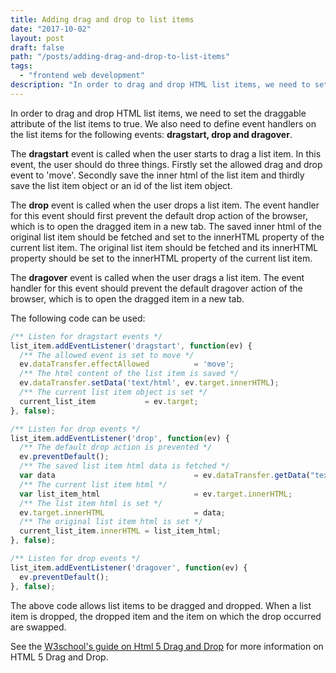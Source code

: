 ```yaml
---
title: Adding drag and drop to list items
date: "2017-10-02"
layout: post
draft: false
path: "/posts/adding-drag-and-drop-to-list-items"
tags:
  - "frontend web development"
description: "In order to drag and drop HTML list items, we need to set the draggable attribute of the list items to true. We also need to define event handlers on the list items for the following events: dragstart, drop and dragover."
---
```


In order to drag and drop HTML list items, we need to set the draggable attribute of the list items to true. We also need to define event handlers on the list items for the following events: **dragstart, drop and dragover**.

The **dragstart** event is called when the user starts to drag a list item. In this event, the user should do three things. Firstly set the allowed drag and drop event to 'move'. Secondly save the inner html of the list item and thirdly save the list item object or an id of the list item object.

The **drop** event is called when the user drops a list item. The event handler for this event should first prevent the default drop action of the browser, which is to open the dragged item in a new tab. The saved inner html of the original list item should be fetched and set to the innerHTML property of the current list item. The original list item should be fetched and its innerHTML property should be set to the innerHTML property of the current list item.

The **dragover** event is called when the user drags a list item. The event handler for this event should prevent the default dragover action of the browser, which is to open the dragged item in a new tab.

The following code can be used:

```js
/** Listen for dragstart events */
list_item.addEventListener('dragstart', function(ev) {
  /** The allowed event is set to move */
  ev.dataTransfer.effectAllowed          = 'move';
  /** The html content of the list item is saved */
  ev.dataTransfer.setData('text/html', ev.target.innerHTML);
  /** The current list item object is set */
  current_list_item           = ev.target;
}, false);

/** Listen for drop events */
list_item.addEventListener('drop', function(ev) {
  /** The default drop action is prevented */
  ev.preventDefault();
  /** The saved list item html data is fetched */
  var data                               = ev.dataTransfer.getData("text/html");
  /** The current list item html */
  var list_item_html                     = ev.target.innerHTML;
  /** The list item html is set */
  ev.target.innerHTML                    = data;
  /** The original list item html is set */
  current_list_item.innerHTML = list_item_html;
}, false);

/** Listen for drop events */
list_item.addEventListener('dragover', function(ev) {
  ev.preventDefault();
}, false);
```

The above code allows list items to be dragged and dropped. When a list item is dropped, the dropped item and the item on which the drop occurred are swapped.

See the [W3school's guide on Html 5 Drag and Drop](https://www.w3schools.com/html/html5_draganddrop.asp) for more information on HTML 5 Drag and Drop.
